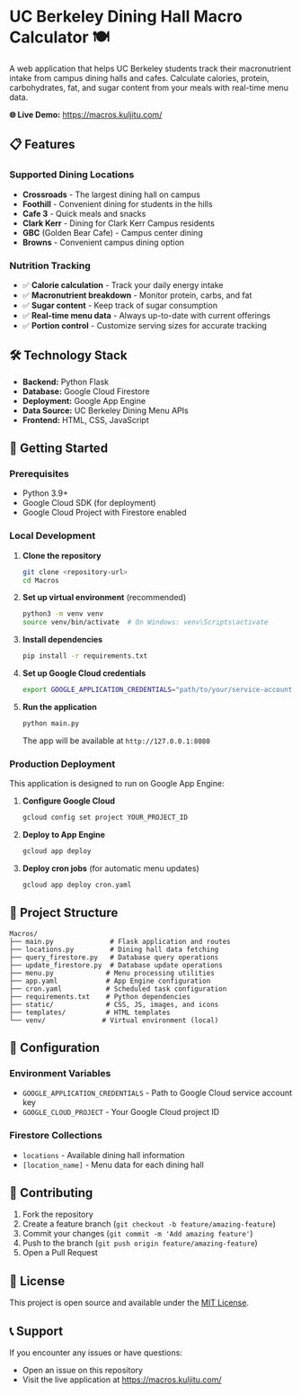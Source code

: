 # UC Berkeley Dining Hall Macro Calculator 🍽️

A web application that helps UC Berkeley students track their macronutrient intake from campus dining halls and cafes. Calculate calories, protein, carbohydrates, fat, and sugar content from your meals with real-time menu data.

**🌐 Live Demo:** https://macros.kuljitu.com/

## 📋 Features

### Supported Dining Locations
- **Crossroads** - The largest dining hall on campus
- **Foothill** - Convenient dining for students in the hills
- **Cafe 3** - Quick meals and snacks
- **Clark Kerr** - Dining for Clark Kerr Campus residents
- **GBC** (Golden Bear Cafe) - Campus center dining
- **Browns** - Convenient campus dining option

### Nutrition Tracking
- ✅ **Calorie calculation** - Track your daily energy intake
- ✅ **Macronutrient breakdown** - Monitor protein, carbs, and fat
- ✅ **Sugar content** - Keep track of sugar consumption
- ✅ **Real-time menu data** - Always up-to-date with current offerings
- ✅ **Portion control** - Customize serving sizes for accurate tracking

## 🛠️ Technology Stack

- **Backend:** Python Flask
- **Database:** Google Cloud Firestore
- **Deployment:** Google App Engine
- **Data Source:** UC Berkeley Dining Menu APIs
- **Frontend:** HTML, CSS, JavaScript

## 🚀 Getting Started

### Prerequisites
- Python 3.9+
- Google Cloud SDK (for deployment)
- Google Cloud Project with Firestore enabled

### Local Development

1. **Clone the repository**
   ```bash
   git clone <repository-url>
   cd Macros
   ```

2. **Set up virtual environment** (recommended)
   ```bash
   python3 -m venv venv
   source venv/bin/activate  # On Windows: venv\Scripts\activate
   ```

3. **Install dependencies**
   ```bash
   pip install -r requirements.txt
   ```

4. **Set up Google Cloud credentials**
   ```bash
   export GOOGLE_APPLICATION_CREDENTIALS="path/to/your/service-account-key.json"
   ```

5. **Run the application**
   ```bash
   python main.py
   ```
   
   The app will be available at `http://127.0.0.1:8080`

### Production Deployment

This application is designed to run on Google App Engine:

1. **Configure Google Cloud**
   ```bash
   gcloud config set project YOUR_PROJECT_ID
   ```

2. **Deploy to App Engine**
   ```bash
   gcloud app deploy
   ```

3. **Deploy cron jobs** (for automatic menu updates)
   ```bash
   gcloud app deploy cron.yaml
   ```

## 📁 Project Structure

```
Macros/
├── main.py              # Flask application and routes
├── locations.py         # Dining hall data fetching
├── query_firestore.py   # Database query operations
├── update_firestore.py  # Database update operations
├── menu.py             # Menu processing utilities
├── app.yaml            # App Engine configuration
├── cron.yaml           # Scheduled task configuration
├── requirements.txt    # Python dependencies
├── static/             # CSS, JS, images, and icons
├── templates/          # HTML templates
└── venv/              # Virtual environment (local)
```

## 🔧 Configuration

### Environment Variables
- `GOOGLE_APPLICATION_CREDENTIALS` - Path to Google Cloud service account key
- `GOOGLE_CLOUD_PROJECT` - Your Google Cloud project ID

### Firestore Collections
- `locations` - Available dining hall information
- `[location_name]` - Menu data for each dining hall

## 🤝 Contributing

1. Fork the repository
2. Create a feature branch (`git checkout -b feature/amazing-feature`)
3. Commit your changes (`git commit -m 'Add amazing feature'`)
4. Push to the branch (`git push origin feature/amazing-feature`)
5. Open a Pull Request

## 📝 License

This project is open source and available under the [MIT License](LICENSE).

## 📞 Support

If you encounter any issues or have questions:
- Open an issue on this repository
- Visit the live application at https://macros.kuljitu.com/

